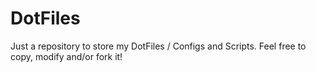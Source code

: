 # DotFiles
Just a repository to store my DotFiles / Configs and Scripts.
Feel free to copy, modify and/or fork it!
